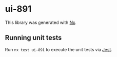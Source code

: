# ui-891

This library was generated with [Nx](https://nx.dev).

## Running unit tests

Run `nx test ui-891` to execute the unit tests via [Jest](https://jestjs.io).
